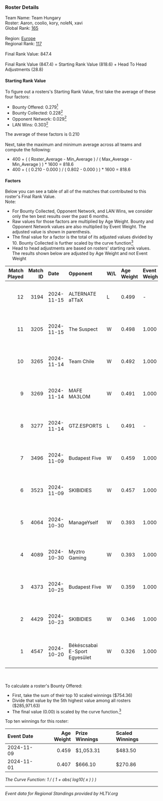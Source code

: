 ### Roster Details<br />
Team Name: Team Hungary<br />
Roster: Aaron, coolio, kory, noleN, xavi<br />
Global Rank: [165](../../standings_global_2025_02_28.md)<br />
<br />
Region: [Europe]( ../../standings_europe_2025_02_28.md)<br />
Regional Rank: [117]( ../../standings_europe_2025_02_28.md)<br />
<br />
Final Rank Value:  847.4<br />
<br />
Final Rank Value (847.4) = Starting Rank Value (818.6) + Head To Head Adjustments (28.8)<br />

#### Starting Rank Value<br />
To figure out a rosters's Starting Rank Value, first take the average of these four factors:<br />
- Bounty Offered: 0.279[<sup>1</sup>](#table2)
- Bounty Collected: 0.228[<sup>2</sup>](#table1)
- Opponent Network: 0.029[<sup>2</sup>](#table1)
- LAN Wins: 0.303[<sup>2</sup>](#table1)

The average of these factors is 0.210<br />
<br />
Next, take the maximum and minimum average across all teams and compute the following:<br />
- 400 + ( ( Roster_Average - Min_Average ) / ( Max_Average - Min_Average ) ) * 1600 = 818.6
- 400 + ( ( 0.210 - 0.000 ) / ( 0.802 - 0.000 ) ) * 1600 = 818.6


#### Factors<br />
Below you can see a table of all of the matches that contributed to this roster's Final Rank Value.<br />
Note:<br />

- For Bounty Collected, Opponent Network, and LAN Wins, we consider only the ten best results over the past 6 months.
- Raw values for those factors are multiplied by Age Weight. Bounty and Opponent Network values are also multiplied by Event Weight. The adjusted value is shown in parenthesis.
- The final value for a factor is the total of its adjusted values divided by 10. Bounty Collected is further scaled by the curve function[<sup>3</sup>](#curveFunction)
- Head to head adjustments are based on rosters' starting rank values. The results shown below are adjusted by Age Weight and not Event Weight
<span id="table1"></span><br />


| Match Played | Match ID | Date       | Opponent                      | W/L | Age Weight | Event Weight | Bounty Collected | Opponent Network | LAN Wins  | H2H Adj. | Roster                            |
| -: | -: | :- | :- | :- | :- | :- | :- | :- | :- | -: | :- |
|           12 |     3194 | 2024-11-15 | ALTERNATE aTTaX               | L   | 0.499      | -            | -                | -                | -         |    -3.68 | Aaron, coolio, kory, noleN, xavi  |
|           11 |     3205 | 2024-11-15 | The Suspect                   | W   | 0.498      | 1.000        | 0.003 (0.002)    | 0.242 (0.121)    | 1 (0.498) |     6.34 | Aaron, coolio, kory, noleN, xavi  |
|           10 |     3265 | 2024-11-14 | Team Chile                    | W   | 0.492      | 1.000        | 0.000 (0.000)    | 0.050 (0.024)    | 1 (0.492) |     2.79 | Aaron, coolio, kory, noleN, xavi  |
|            9 |     3269 | 2024-11-14 | MAFE MA3LOM                   | W   | 0.491      | 1.000        | 0.000 (0.000)    | 0.024 (0.012)    | 1 (0.491) |     2.58 | Aaron, coolio, kory, noleN, xavi  |
|            8 |     3277 | 2024-11-14 | GTZ.ESPORTS                   | L   | 0.491      | -            | -                | -                | -         |    -0.77 | Aaron, coolio, kory, noleN, xavi  |
|            7 |     3496 | 2024-11-09 | Budapest Five                 | W   | 0.459      | 1.000        | 0.002 (0.001)    | 0.079 (0.036)    | 1 (0.459) |     4.30 | Aaron, balage, Kamion, kory, xavi |
|            6 |     3523 | 2024-11-09 | SKIBIDIES                     | W   | 0.457      | 1.000        | 0.001 (0.000)    | 0.057 (0.026)    | 1 (0.457) |     3.57 | Aaron, balage, Kamion, kory, xavi |
|            5 |     4064 | 2024-10-30 | ManageYself                   | W   | 0.393      | 1.000        | 0.000 (0.000)    | 0.020 (0.008)    | 0 (0.000) |     2.42 | Aaron, coolio, Kamion, kory, xavi |
|            4 |     4089 | 2024-10-30 | Myztro Gaming                 | W   | 0.393      | 1.000        | 0.000 (0.000)    | 0.017 (0.007)    | 0 (0.000) |     2.49 | Aaron, coolio, Kamion, kory, xavi |
|            3 |     4373 | 2024-10-25 | Budapest Five                 | W   | 0.359      | 1.000        | 0.002 (0.001)    | 0.079 (0.028)    | 0 (0.000) |     3.36 | Aaron, coolio, Kamion, kory, xavi |
|            2 |     4429 | 2024-10-23 | SKIBIDIES                     | W   | 0.346      | 1.000        | 0.001 (0.000)    | 0.057 (0.020)    | 0 (0.000) |     2.97 | Aaron, coolio, Kamion, kory, xavi |
|            1 |     4547 | 2024-10-20 | Békéscsabai E-Sport Egyesület | W   | 0.326      | 1.000        | 0.000 (0.000)    | 0.037 (0.012)    | 0 (0.000) |     2.39 | Aaron, coolio, Kamion, kory, xavi |

<br />
<span id="table2"></span><br />
To calculate a roster's Bounty Offered:<br />

- First, take the sum of their top 10 scaled winnings ($754.36)
- Divide that value by the 5th highest value among all rosters ($285,971.63)
- The final value (0.00) is scaled by the curve function.[<sup>3</sup>](#curveFunction)

Top ten winnings for this roster:<br />

| Event Date | Age Weight | Prize Winnings | Scaled Winnings |
| :- | -: | :- | :- |
| 2024-11-09 |      0.459 | $1,053.31      | $483.50         |
| 2024-11-01 |      0.407 | $666.10        | $270.86         |


<span id="curveFunction"></span>_The Curve Function: 1 / ( 1 + abs( log10( x ) ) )_<br />

---
_Event data for Regional Standings provided by HLTV.org_<br />
